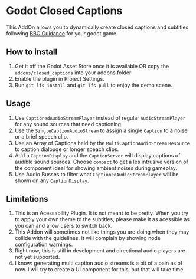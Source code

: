 # Godot Closed Captions

This AddOn allows you to dynamically create closed captions and subtitles following [BBC Guidance](https://www.bbc.co.uk/accessibility/forproducts/guides/subtitles/) for your godot game.

## How to install
1. Get it off the Godot Asset Store once it is available
   OR copy the `addons/closed_captions` into your addons folder
2. Enable the plugin in Project Settings.
3. Run `git lfs install` and `git lfs pull` to enjoy the demo scene.

## Usage
1. Use `CaptionedAudioStreamPlayer` instead of regular `AudioStreamPlayer` for any sound sources that need captioning.
2. Use the `SingleCaptionAudioStream` to assign a single `Caption` to a noise or a brief speech clip.
3. Use an Array of Captions held by the `MultiCaptionAudioStream` `Resource` to caption dialouge or longer speach clips.
4. Add a `CaptionDisplay` and the `CaptionServer` will display captions of audible sound sources. Choose `compact` to get a les intrusive version of the component ideal for showing ambient noises during gameplay.
5. Use Audio Busses to filter what `CaptionedAudioStreamPlayer` will be shown on any `CaptionDisplay`.

## Limitations
 1. This is an Acessability Plugin. It is not meant to be pretty. When you try to apply your own theme to the subtitles, please make it as acessible as you can and allow users to switch back.
 2. This Addon will sometimes not like things you are doing when they may collide with the guidelines. It will complain by showing node configuration warnings.
 3. Right now, this is still in development and directional audio players are not yet supported.
 4. I know: generating multi caption audio streams is a bit of a pain as of now. I will try to create a UI component for this, but that will take time.
